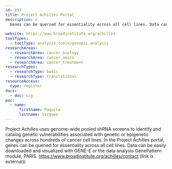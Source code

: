 ```yaml
---
id: 153
title: Project Achilles Portal
description: >
  Genes can be queried for essentiality across all cell lines. Data can be easily downloaded and visualized with GENE-E or the data analysis GenePattern module, PARIS. 
  
website: https://www.broadinstitute.org/achilles
toolTypes:
  - toolType: analysis_tools/genomic_analysis
researchAreas:
  - researchArea: cancer_biology
  - researchArea: cancer_omics
  - researchArea: cancer_treatment
researchTypes:
  - researchType: basic
  - researchType: translational
resourceAccess:
  type: register
docs:
  - doc: ccg
poc:
  - name:
      firstname: Paquita
      lastname: Vazquez
---
```

Project Achilles uses genome-wide pooled shRNA screens to identify and catalog genetic vulnerabilities associated with genetic or epigenetic changes across hundreds of cancer cell lines. In the Project Achilles portal, genes can be queried for essentiality across all cell lines. Data can be easily downloaded and visualized with GENE-E or the data analysis GenePattern module, PARIS. https://www.broadinstitute.org/achilles/contact (link is external))
